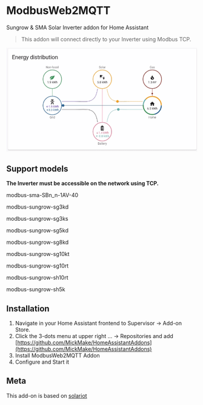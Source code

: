 # ModbusWeb2MQTT
Sungrow &amp; SMA Solar Inverter addon for Home Assistant

> This addon will connect directly to your Inverter using Modbus TCP.

<img src="images/diagram.gif"/>

## Support models
**The Inverter must be accessible on the network using TCP.**

modbus-sma-SBn_n-1AV-40

modbus-sungrow-sg3kd

modbus-sungrow-sg3ks

modbus-sungrow-sg5kd

modbus-sungrow-sg8kd

modbus-sungrow-sg10kt

modbus-sungrow-sg10rt

modbus-sungrow-sh10rt

modbus-sungrow-sh5k


## Installation
1. Navigate in your Home Assistant frontend to Supervisor -> Add-on Store.
2. Click the 3-dots menu at upper right ... -> Repositories and add [https://github.com/MickMake/HomeAssistantAddons](https://github.com/MickMake/HomeAssistantAddons)
3. Install ModbusWeb2MQTT Addon
4. Configure and Start it

## Meta
  
This add-on is based on [solariot](https://github.com/meltaxa/solariot)
